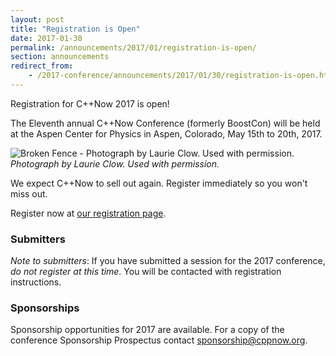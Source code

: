 ```yaml
---
layout: post
title: "Registration is Open"
date: 2017-01-30
permalink: /announcements/2017/01/registration-is-open/
section: announcements
redirect_from:
    - /2017-conference/announcements/2017/01/30/registration-is-open.html
---
```


Registration for C++Now 2017 is open!

The Eleventh annual C++Now Conference (formerly BoostCon) will be held at the Aspen Center for Physics in Aspen, Colorado, May 15th to 20th, 2017.

![Broken Fence - Photograph by Laurie Clow. Used with permission.](/assets/img/posts/2017/BrokenFenceByLaurieClow.jpg "Broken Fence - Photograph by Laurie Clow. Used with permission.")
<br>
*Photograph by Laurie Clow. Used with permission.*

We expect C++Now to sell out again. Register immediately so you won't miss out.

<!--break-->

Register now at [our registration page](https://cppnow2017.eventbrite.com/).

### Submitters

*Note to submitters*: If you have submitted a session for the 2017 conference, *do not register at this time*. You will be contacted with registration instructions.

### Sponsorships

Sponsorship opportunities for 2017 are available. For a copy of the conference Sponsorship Prospectus contact [sponsorship@cppnow.org](mailto:sponsorship@cppnow.org).

